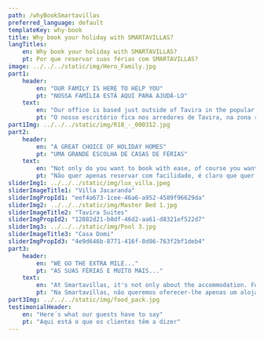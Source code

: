 ```yaml
---
path: /whyBookSmartavillas
preferred_language: default
templateKey: why-book
title: Why book your holiday with SMARTAVILLAS?
langTitles:
    en: Why book your holiday with SMARTAVILLAS?
    pt: Por que reservar suas férias com SMARTAVILLAS?
image: ../../../static/img/Hero_Family.jpg
part1: 
    header: 
        en: "OUR FAMILY IS HERE TO HELP YOU"
        pt: "NOSSA FAMÍLIA ESTÁ AQUI PARA AJUDÁ-LO"
    text: 
        en: "Our office is based just outside of Tavira in the popular residential zone of Mato Santo Espirito, and from this central location, we manage rental properties across the Eastern Algarve from Fuseta near Faro airport right through to Castro Marim near the Spanish border. Your holiday is well deserved and our trained and dedicated team is here to ensure that everything runs smoothly from booking to check-out!"
        pt: "O nosso escritório fica nos arredores de Tavira, na zona residencial do Mato Santo Espirito, e a partir desta localização, gerimos propriedades para alugar em todo o Sotavento Algarvio desde a Fuseta, perto de Faro, até Castro Marim perto da fronteira espanhola. As suas férias são merecidas e a nossa equipa, treinada e dedicada, está aqui para garantir que tudo corre sem problemas desde a reserva até ao check-out!"
part1Img: ../../../static/img/R18_-_000312.jpg
part2: 
    header: 
        en: "A GREAT CHOICE OF HOLIDAY HOMES"
        pt: "UMA GRANDE ESCOLHA DE CASAS DE FÉRIAS"
    text: 
        en: "Not only do you want to book with ease, of course you want your rental accommodation to be everything that you had hoped for, and more! We have a fantastic selection of holiday homes suiting all tastes from cosy studio apartments to large dazzling villas"
        pt: "Não quer apenas reservar com facilidade, é claro que quer que o seu alojamento para aluguer seja tudo o que esperava e muito mais! Temos uma fantástica selecção de casas de férias para todos os gostos, desde estúdios acolhedores a grandes villas deslumbrantes."
sliderImg1: ../../../static/img/lux_villa.jpeg
sliderImageTitle1: "Villa Jacaranda"
sliderImgPropId1: "eef4a673-1cee-46a6-a952-4589f96629da"
sliderImg2: ../../../static/img/Master Bed 1.jpg
sliderImageTitle2: "Tavira Suites"
sliderImgPropId2: "12882d21-b0df-46d2-aa61-d8321ef522d7"
sliderImg3: ../../../static/img/Pool 3.jpg
sliderImageTitle3: "Casa Domi"
sliderImgPropId3: "4e9d646b-8771-416f-8d86-763f2bf1deb4"
part3: 
    header: 
        en: "WE GO THE EXTRA MILE..."
        pt: "AS SUAS FÉRIAS E MUITO MAIS..."
    text: 
        en: "At Smartavillas, it's not only about the accommodation. For us, it's about the whole package...we believe in providing an experience. We can arrange car hire, airport transfers, day trips, restaurant bookings, birthday cakes, champagne and flowers...to name but a few! And why not indulge in our brilliant range of shopping packs or a fresh and tasty meal from our new oven-ready food menu which can be ready and waiting for your arrival. We welcome any special requests to help you make special holiday memories…"
        pt: "Na Smartavillas, não queremos oferecer-lhe apenas um alojamento de férias, queremos ir mais longe e proporcionar-lhe uma experiência. Podemos organizar o aluguer de automóveis, transferes para o aeroporto, excursões / passeios bem como a nossa lista de pacotes de compras à sua escolha, que estarão prontos e à espera da sua chegada! Esperamos qualquer pedido especial para o poder ajudar a fazer recordações especiais das suas férias..."
part3Img: ../../../static/img/food_pack.jpg
testimonialHeader: 
    en: "Here´s what our guests have to say"
    pt: "Aqui está o que os clientes têm a dizer"
---
```

